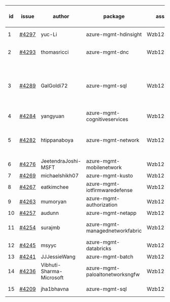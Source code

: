 | id | issue | author | package | assignee | bot advice | created date of issue | target release date | date from target |
| ------ | ------ | ------ | ------ | ------ | ------ | ------ | ------ | :-----: |
| 1 | [#4297](https://github.com/Azure/sdk-release-request/issues/4297) | yuc-Li | azure-mgmt-hdinsight | Wzb123456789 | new comment. | 06-28 | 07-28 |  |
| 2 | [#4293](https://github.com/Azure/sdk-release-request/issues/4293) | thomasricci | azure-mgmt-dnc | Wzb123456789 | Attention to inconsistent tag | 06-28 | 07-28 |  |
| 3 | [#4289](https://github.com/Azure/sdk-release-request/issues/4289) | GalGoldi72 | azure-mgmt-sql | Wzb123456789 | duplicated issue  <br> new comment. Attention to inconsistent tag | 06-27 | 07-28 |  |
| 4 | [#4284](https://github.com/Azure/sdk-release-request/issues/4284) | yangyuan | azure-mgmt-cognitiveservices | Wzb123456789 |  | 06-27 | 07-28 |  |
| 5 | [#4282](https://github.com/Azure/sdk-release-request/issues/4282) | htippanaboya | azure-mgmt-network | Wzb123456789 | new version is 0.0.0, please check base branch! | 06-26 | 07-28 |  |
| 6 | [#4276](https://github.com/Azure/sdk-release-request/issues/4276) | JeetendraJoshi-MSFT | azure-mgmt-mobilenetwork | Wzb123456789 |  | 06-26 | 07-28 |  |
| 7 | [#4269](https://github.com/Azure/sdk-release-request/issues/4269) | michaelshikh07 | azure-mgmt-kusto | Wzb123456789 |  | 06-25 | 07-28 |  |
| 8 | [#4267](https://github.com/Azure/sdk-release-request/issues/4267) | eatkimchee | azure-mgmt-iotfirmwaredefense | Wzb123456789 |  | 06-23 | 07-28 |  |
| 9 | [#4263](https://github.com/Azure/sdk-release-request/issues/4263) | mumoryan | azure-mgmt-authorization | Wzb123456789 |  | 06-21 | 07-28 |  |
| 10 | [#4257](https://github.com/Azure/sdk-release-request/issues/4257) | audunn | azure-mgmt-netapp | Wzb123456789 |  | 06-21 | 07-28 |  |
| 11 | [#4254](https://github.com/Azure/sdk-release-request/issues/4254) | surajmb | azure-mgmt-managednetworkfabric | Wzb123456789 | new comment. FirstBeta | 06-16 | 07-28 |  |
| 12 | [#4245](https://github.com/Azure/sdk-release-request/issues/4245) | msyyc | azure-mgmt-databricks | Wzb123456789 | HoldOn | 06-14 | 07-28 |  |
| 13 | [#4241](https://github.com/Azure/sdk-release-request/issues/4241) | JJJessieWang | azure-mgmt-batch | Wzb123456789 |  | 06-13 | 07-28 |  |
| 14 | [#4236](https://github.com/Azure/sdk-release-request/issues/4236) | Vibhuti-Sharma-Microsoft | azure-mgmt-paloaltonetworksngfw | Wzb123456789 | FirstGA | 06-09 | 07-14 |  |
| 15 | [#4209](https://github.com/Azure/sdk-release-request/issues/4209) | jha1bhavna | azure-mgmt-sql | Wzb123456789 | duplicated issue  <br> | 05-29 | 06-23 |  |
